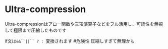 # Ultra-compression
Ultra-compressionはアロー関数や三項演算子などをフル活用し、可読性を無視して極限まで圧縮したものです

if文は`&&``||`` ? : `変換されます
#危険性
圧縮しすぎて無理かも
